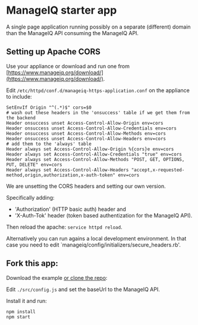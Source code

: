# ManageIQ starter app

A single page application running possibly on a separate (different) domain than the ManageIQ API consuming the ManageIQ API.

## Setting up Apache CORS

Use your appliance or download and run one from [https://www.manageiq.org/download/](https://www.manageiq.org/download/).

Edit `/etc/httpd/conf.d/manageiq-https-application.conf` on the appliance to include:


```
SetEnvIf Origin "^(.*)$" cors=$0
# wash out these headers in the 'onsuccess' table if we get them from the backend
Header onsuccess unset Access-Control-Allow-Origin env=cors
Header onsuccess unset Access-Control-Allow-Credentials env=cors
Header onsuccess unset Access-Control-Allow-Methods env=cors
Header onsuccess unset Access-Control-Allow-Headers env=cors
# add them to the 'always' table
Header always set Access-Control-Allow-Origin %{cors}e env=cors
Header always set Access-Control-Allow-Credentials "true" env=cors
Header always set Access-Control-Allow-Methods "POST, GET, OPTIONS, PUT, DELETE" env=cors
Header always set Access-Control-Allow-Headers "accept,x-requested-method,origin,authorization,x-auth-token" env=cors

```

We are unsetting the CORS headers and setting our own version.

Specifically adding:
  * 'Authorization' (HTTP basic auth) header and 
  * 'X-Auth-Tok' header (token based authentization for the ManageIQ API).

Then reload the apache: `service httpd reload`.

Alternatively you can run agains a local development environment. In that case you need to edit `manageiq/config/initializers/secure_headers.rb'.

## Fork this app:

Download the example [or clone the repo](https://github.com/martinpovolny/miq-starter-app):

Edit `./src/config.js` and set the baseUrl to the ManageIQ API.

Install it and run:

```sh
npm install
npm start
```

